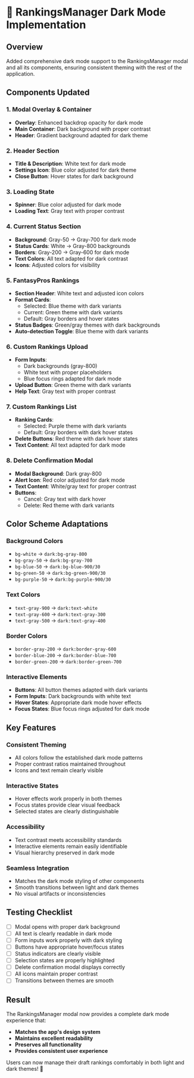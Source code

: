 # 🌙 RankingsManager Dark Mode Implementation

## Overview
Added comprehensive dark mode support to the RankingsManager modal and all its components, ensuring consistent theming with the rest of the application.

## Components Updated

### 1. **Modal Overlay & Container**
- **Overlay**: Enhanced backdrop opacity for dark mode
- **Main Container**: Dark background with proper contrast
- **Header**: Gradient background adapted for dark theme

### 2. **Header Section**
- **Title & Description**: White text for dark mode
- **Settings Icon**: Blue color adjusted for dark theme
- **Close Button**: Hover states for dark background

### 3. **Loading State**
- **Spinner**: Blue color adjusted for dark mode
- **Loading Text**: Gray text with proper contrast

### 4. **Current Status Section**
- **Background**: Gray-50 → Gray-700 for dark mode
- **Status Cards**: White → Gray-800 backgrounds
- **Borders**: Gray-200 → Gray-600 for dark mode
- **Text Colors**: All text adapted for dark contrast
- **Icons**: Adjusted colors for visibility

### 5. **FantasyPros Rankings**
- **Section Header**: White text and adjusted icon colors
- **Format Cards**: 
  - Selected: Blue theme with dark variants
  - Current: Green theme with dark variants
  - Default: Gray borders and hover states
- **Status Badges**: Green/gray themes with dark backgrounds
- **Auto-detection Toggle**: Blue theme with dark variants

### 6. **Custom Rankings Upload**
- **Form Inputs**: 
  - Dark backgrounds (gray-800)
  - White text with proper placeholders
  - Blue focus rings adapted for dark mode
- **Upload Button**: Green theme with dark variants
- **Help Text**: Gray text with proper contrast

### 7. **Custom Rankings List**
- **Ranking Cards**:
  - Selected: Purple theme with dark variants
  - Default: Gray borders with dark hover states
- **Delete Buttons**: Red theme with dark hover states
- **Text Content**: All text adapted for dark mode

### 8. **Delete Confirmation Modal**
- **Modal Background**: Dark gray-800
- **Alert Icon**: Red color adjusted for dark mode
- **Text Content**: White/gray text for proper contrast
- **Buttons**: 
  - Cancel: Gray text with dark hover
  - Delete: Red theme with dark variants

## Color Scheme Adaptations

### **Background Colors**
- `bg-white` → `dark:bg-gray-800`
- `bg-gray-50` → `dark:bg-gray-700`
- `bg-blue-50` → `dark:bg-blue-900/30`
- `bg-green-50` → `dark:bg-green-900/30`
- `bg-purple-50` → `dark:bg-purple-900/30`

### **Text Colors**
- `text-gray-900` → `dark:text-white`
- `text-gray-600` → `dark:text-gray-300`
- `text-gray-500` → `dark:text-gray-400`

### **Border Colors**
- `border-gray-200` → `dark:border-gray-600`
- `border-blue-200` → `dark:border-blue-700`
- `border-green-200` → `dark:border-green-700`

### **Interactive Elements**
- **Buttons**: All button themes adapted with dark variants
- **Form Inputs**: Dark backgrounds with white text
- **Hover States**: Appropriate dark mode hover effects
- **Focus States**: Blue focus rings adjusted for dark mode

## Key Features

### **Consistent Theming**
- All colors follow the established dark mode patterns
- Proper contrast ratios maintained throughout
- Icons and text remain clearly visible

### **Interactive States**
- Hover effects work properly in both themes
- Focus states provide clear visual feedback
- Selected states are clearly distinguishable

### **Accessibility**
- Text contrast meets accessibility standards
- Interactive elements remain easily identifiable
- Visual hierarchy preserved in dark mode

### **Seamless Integration**
- Matches the dark mode styling of other components
- Smooth transitions between light and dark themes
- No visual artifacts or inconsistencies

## Testing Checklist

- [ ] Modal opens with proper dark background
- [ ] All text is clearly readable in dark mode
- [ ] Form inputs work properly with dark styling
- [ ] Buttons have appropriate hover/focus states
- [ ] Status indicators are clearly visible
- [ ] Selection states are properly highlighted
- [ ] Delete confirmation modal displays correctly
- [ ] All icons maintain proper contrast
- [ ] Transitions between themes are smooth

## Result

The RankingsManager modal now provides a complete dark mode experience that:
- **Matches the app's design system**
- **Maintains excellent readability**
- **Preserves all functionality**
- **Provides consistent user experience**

Users can now manage their draft rankings comfortably in both light and dark themes! 🌙
